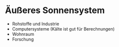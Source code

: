 # Äußeres Sonnensystem

- Rohstoffe und Industrie
- Computersysteme (Kälte ist gut für Berechnungen)
- Wohnraum
- Forschung

